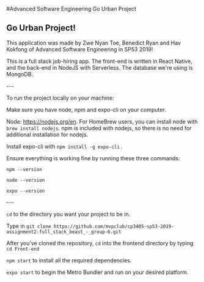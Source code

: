 #Advanced Software Engineering Go Urban Project

## Go Urban Project!



This application was made by Zwe Nyan Toe, Benedict Ryan and Hav Kokfong of Advanced Software Engineering in SP53 2019! 



This is a full stack job-hiring app. The front-end is written in React Native, and the back-end in NodeJS with Serverless. The database we're using is MongoDB.



\---



To run the project locally on your machine: 



Make sure you have node, npm and expo-cli on your computer.



Node: https://nodejs.org/en. For HomeBrew users, you can install node with `brew install nodejs`. npm is included with nodejs, so there is no need for additional installation for nodejs.



Install expo-cli with `npm install -g expo-cli` .



Ensure everything is working fine by running these three commands:



```
npm --version
```



```
node --version
```



```
expo --version
```



\---



`cd` to the directory you want your project to be in.



Type in `git clone https://github.com/mvpclub/cp3405-sp53-2019-assignment2-full_stack_beast_-_group-6.git` 



After you've cloned the repository, `cd` into the frontend directory by typing `cd Front-end`



`npm start` to install all the required dependencies.



`expo start` to begin the Metro Bundler and run on your desired platform.